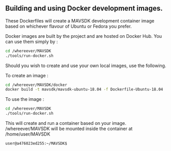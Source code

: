 ## Building and using Docker development images.

These Dockerfiles will create a MAVSDK development container image based on whichever flavour of Ubuntu or Fedora you prefer.

Docker images are built by the project and are hosted on Docker Hub.
You can use them simply by :

```bash
cd /whereever/MAVSDK
./tools/run-docker.sh
```

Should you wish to create and use your own local images, use the following.

To create an image :

```bash
cd /whereever/MAVSDK/docker
docker build -t mavsdk/mavsdk-ubuntu-18.04 -f Dockerfile-Ubuntu-18.04 .
```

To use the image :

```bash
cd /whereever/MAVSDK
./tools/run-docker.sh
```

This will create and run a container based on your image.
/whereever/MAVSDK will be mounted inside the container at /home/user/MAVSDK

```bash
user@a476023ed255:~/MAVSDK$
```
